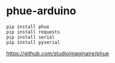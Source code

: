 # phue-arduino

```
pip install phue
pip install requests
pip install serial
pip install pyserial
```




https://github.com/studioimaginaire/phue
